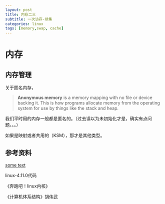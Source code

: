 ```yaml
---
layout: post
title: 内存二三
subtitle: 一次访存-续集
categories: linux
tags: [memory,swap, cache]
---
```






# 内存
## 内存管理
关于匿名内存，

> **Anonymous memory** is a memory mapping with no file or device backing it. This is how programs allocate memory from the operating system for use  by things like the stack and heap.

我们平时用的内存一般都是匿名的。（过去误以为未初始化才是，确实有点问题。。。）

如果是映射或者共用的（KSM），那才是其他类型。







## 参考资料
[some text](https://landley.net/writing/memory-faq.txt)

linux-4.11.0代码

《奔跑吧！linux内核》

《计算机体系结构》胡伟武
